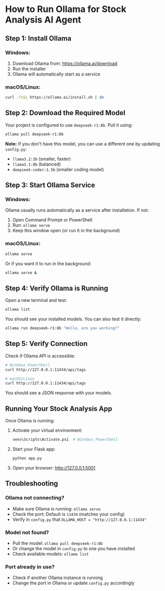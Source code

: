# How to Run Ollama for Stock Analysis AI Agent

## Step 1: Install Ollama

### Windows:
1. Download Ollama from: https://ollama.ai/download
2. Run the installer
3. Ollama will automatically start as a service

### macOS/Linux:
```bash
curl -fsSL https://ollama.ai/install.sh | sh
```

## Step 2: Download the Required Model

Your project is configured to use `deepseek-r1:8b`. Pull it using:

```bash
ollama pull deepseek-r1:8b
```

**Note:** If you don't have this model, you can use a different one by updating `config.py`:
- `llama3.2:3b` (smaller, faster)
- `llama3.1:8b` (balanced)
- `deepseek-coder:1.5b` (smaller coding model)

## Step 3: Start Ollama Service

### Windows:
Ollama usually runs automatically as a service after installation. If not:
1. Open Command Prompt or PowerShell
2. Run: `ollama serve`
3. Keep this window open (or run it in the background)

### macOS/Linux:
```bash
ollama serve
```

Or if you want it to run in the background:
```bash
ollama serve &
```

## Step 4: Verify Ollama is Running

Open a new terminal and test:

```bash
ollama list
```

You should see your installed models. You can also test it directly:

```bash
ollama run deepseek-r1:8b "Hello, are you working?"
```

## Step 5: Verify Connection

Check if Ollama API is accessible:

```bash
# Windows PowerShell
curl http://127.0.0.1:11434/api/tags

# macOS/Linux
curl http://127.0.0.1:11434/api/tags
```

You should see a JSON response with your models.

## Running Your Stock Analysis App

Once Ollama is running:

1. Activate your virtual environment:
   ```bash
   venv\Scripts\Activate.ps1  # Windows PowerShell
   ```

2. Start your Flask app:
   ```bash
   python app.py
   ```

3. Open your browser: http://127.0.0.1:5001

## Troubleshooting

### Ollama not connecting?
- Make sure Ollama is running: `ollama serve`
- Check the port: Default is `11434` (matches your config)
- Verify in `config.py` that `OLLAMA_HOST = "http://127.0.0.1:11434"`

### Model not found?
- Pull the model: `ollama pull deepseek-r1:8b`
- Or change the model in `config.py` to one you have installed
- Check available models: `ollama list`

### Port already in use?
- Check if another Ollama instance is running
- Change the port in Ollama or update `config.py` accordingly

